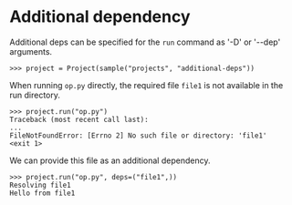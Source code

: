 # Additional dependency

Additional deps can be specified for the `run` command as '-D' or
'--dep' arguments.

    >>> project = Project(sample("projects", "additional-deps"))

When running `op.py` directly, the required file `file1` is not
available in the run directory.

    >>> project.run("op.py")
    Traceback (most recent call last):
    ...
    FileNotFoundError: [Errno 2] No such file or directory: 'file1'
    <exit 1>

We can provide this file as an additional dependency.

    >>> project.run("op.py", deps=("file1",))
    Resolving file1
    Hello from file1
